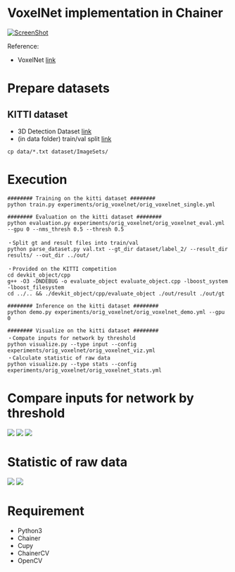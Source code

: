 # VoxelNet implementation in Chainer
[![ScreenShot](https://img.youtube.com/vi/Z3_IF33mJbs/0.jpg)](https://youtu.be/Z3_IF33mJbs)


Reference:
- VoxelNet [link](https://arxiv.org/pdf/1711.06396.pdf)

# Prepare datasets
## KITTI dataset
- 3D Detection Dataset [link](http://www.cvlibs.net/datasets/kitti/eval_object.php?obj_benchmark=3d)  
- (in data folder) train/val split [link](http://www.cs.toronto.edu/objprop3d/downloads.php)
```
cp data/*.txt dataset/ImageSets/
```

# Execution
```
######## Training on the kitti dataset ########
python train.py experiments/orig_voxelnet/orig_voxelnet_single.yml

######## Evaluation on the kitti dataset ########
python evaluation.py experiments/orig_voxelnet/orig_voxelnet_eval.yml --gpu 0 --nms_thresh 0.5 --thresh 0.5

・Split gt and result files into train/val
python parse_dataset.py val.txt --gt_dir dataset/label_2/ --result_dir results/ --out_dir ../out/

・Provided on the KITTI competition
cd devkit_object/cpp
g++ -O3 -DNDEBUG -o evaluate_object evaluate_object.cpp -lboost_system -lboost_filesystem
cd ../.. && ./devkit_object/cpp/evaluate_object ./out/result ./out/gt

######## Inference on the kitti dataset ########
python demo.py experiments/orig_voxelnet/orig_voxelnet_demo.yml --gpu 0

######## Visualize on the kitti dataset ########
・Compate inputs for network by threshold
python visualize.py --type input --config experiments/orig_voxelnet/orig_voxelnet_viz.yml
・Calculate statistic of raw data
python visualize.py --type stats --config experiments/orig_voxelnet/orig_voxelnet_stats.yml
```

# Compare inputs for network by threshold
<img src="images/compare_thres1.png" />
<img src="images/compare_thres2.png" />
<img src="images/compare_thres3.png" />

# Statistic of raw data
<img src="images/statistic_x.png" />
<img src="images/statistic_y.png" />

# Requirement
- Python3
- Chainer
- Cupy
- ChainerCV
- OpenCV
